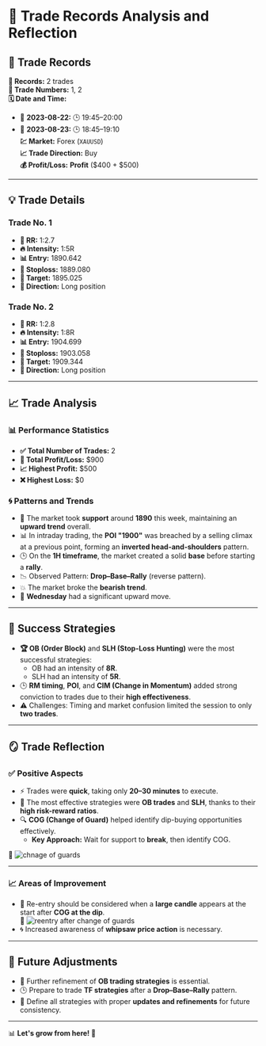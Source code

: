 # 🌟 Trade Records Analysis and Reflection  

## 📜 Trade Records  

**📂 Records:** 2 trades  
**🔢 Trade Numbers:** 1, 2  
**🗓️ Date and Time:**  
- 📅 **2023-08-22:** 🕒 19:45–20:00  
- 📅 **2023-08-23:** 🕒 18:45–19:10  
**💹 Market:** Forex (`XAUUSD`)  
**📈 Trade Direction:** Buy  
**💰 Profit/Loss:** **Profit** ($400 + $500)  

---

## 💡 Trade Details  

### Trade No. 1  
- **🎯 RR:** 1:2.7  
- **🔥 Intensity:** 1:5R  
- **📊 Entry:** 1890.642  
- **🛑 Stoploss:** 1889.080  
- **🎯 Target:** 1895.025  
- **🚀 Direction:** Long position  

### Trade No. 2  
- **🎯 RR:** 1:2.8  
- **🔥 Intensity:** 1:8R  
- **📊 Entry:** 1904.699  
- **🛑 Stoploss:** 1903.058  
- **🎯 Target:** 1909.344  
- **🚀 Direction:** Long position  

---

## 📈 Trade Analysis  

### 📊 Performance Statistics  
- **✅ Total Number of Trades:** 2  
- **💸 Total Profit/Loss:** $900  
- **📈 Highest Profit:** $500  
- **❌ Highest Loss:** $0  

### 🌀 Patterns and Trends  
- 📍 The market took **support** around **1890** this week, maintaining an **upward trend** overall.  
- 📊 In intraday trading, the **POI "1900"** was breached by a selling climax at a previous point, forming an **inverted head-and-shoulders** pattern.  
- 🕒 On the **1H timeframe**, the market created a solid **base** before starting a **rally**.  
- 📉 Observed Pattern: **Drop–Base–Rally** (reverse pattern).  
- 💥 The market broke the **bearish trend**.  
- 🚀 **Wednesday** had a significant upward move.  

---

## 🎯 Success Strategies  
- **🏆 OB (Order Block)** and **SLH (Stop-Loss Hunting)** were the most successful strategies:  
  - OB had an intensity of **8R**.  
  - SLH had an intensity of **5R**.  
- 🕒 **RM timing**, **POI**, and **CIM (Change in Momentum)** added strong conviction to trades due to their **high effectiveness**.  
- ⚠️ Challenges: Timing and market confusion limited the session to only **two trades**.  

---

## 🪞 Trade Reflection  

### ✅ Positive Aspects  
- ⚡ Trades were **quick**, taking only **20–30 minutes** to execute.  
- 🥇 The most effective strategies were **OB trades** and **SLH**, thanks to their **high risk-reward ratios**.  
- 🔍 **COG (Change of Guard)** helped identify dip-buying opportunities effectively.  
  - **Key Approach:** Wait for support to **break**, then identify COG.  

📸 ![chnage of guards](images/Change%20of%20guard%20example%20.png)

---

### 📈 Areas of Improvement  
- 🔄 Re-entry should be considered when a **large candle** appears at the start after **COG at the dip**.  
  📸 ![reentry after change of guards](images/reentry%20after%20change%20of%20guards.png)
- 🌀 Increased awareness of **whipsaw price action** is necessary.  

---

## 🔮 Future Adjustments  
- 🔧 Further refinement of **OB trading strategies** is essential.  
- 🕒 Prepare to trade **TF strategies** after a **Drop–Base–Rally** pattern.  
- 📝 Define all strategies with proper **updates and refinements** for future consistency.  

---

📊 **Let's grow from here! 🚀**  
